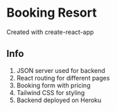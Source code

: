 # Booking Resort
Created with create-react-app

## Info

1. JSON server used for backend
2. React routing for different pages
3. Booking form with pricing
4. Tailwind CSS for styling
5. Backend deployed on Heroku
